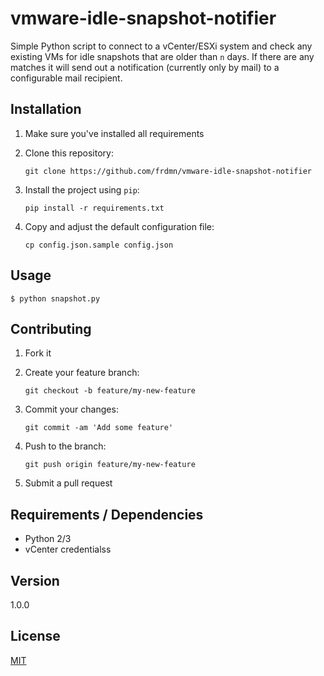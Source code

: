 # vmware-idle-snapshot-notifier

Simple Python script to connect to a vCenter/ESXi system and check any existing VMs for idle snapshots that are older than `n` days. If there are any matches it will send out a notification (currently only by mail) to a configurable mail recipient.

## Installation

1. Make sure you've installed all requirements
2. Clone this repository:

    ```shell
    git clone https://github.com/frdmn/vmware-idle-snapshot-notifier
    ```

3. Install the project using `pip`:

    ```shell
    pip install -r requirements.txt
    ```

4. Copy and adjust the default configuration file:

    ```shell
    cp config.json.sample config.json
    ```

## Usage

```
$ python snapshot.py
```

## Contributing

1. Fork it
2. Create your feature branch:

    ```shell
    git checkout -b feature/my-new-feature
    ```

3. Commit your changes:

    ```shell
    git commit -am 'Add some feature'
    ```

4. Push to the branch:

    ```shell
    git push origin feature/my-new-feature
    ```

5. Submit a pull request

## Requirements / Dependencies

* Python 2/3
* vCenter credentialss

## Version

1.0.0

## License

[MIT](LICENSE)
